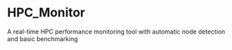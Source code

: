 # HPC_Monitor
A real-time HPC performance monitoring tool with automatic node detection and basic benchmarking

